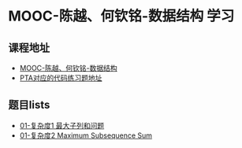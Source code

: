 # MOOC-陈越、何钦铭-数据结构 学习


## 课程地址

+ [MOOC-陈越、何钦铭-数据结构](http://www.icourse163.org/learn/ZJU-93001?tid=1003997005#/learn/announce)
+ [PTA对应的代码练习题地址](https://pintia.cn/problem-sets/1077214780527620096)

## 题目lists

+ [01-复杂度1 最大子列和问题](./01-复杂度1-最大子列和问题.py)
+ [01-复杂度2 Maximum Subsequence Sum](./01-复杂度2-Maximum_Subsequence_Sum.py)
